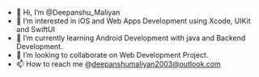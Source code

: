 - 👋 Hi, I’m @Deepanshu_Maliyan
- 👀 I’m interested in iOS and Web Apps Development using Xcode, UIKit and SwiftUI 
- 🌱 I’m currently learning Android Development with java and Backend Development.
- 💞️ I’m looking to collaborate on Web Development Project.
- 📫 How to reach me @deepanshumaliyan2003@outlook.com

<!---
deepanshu-maliyan/deepanshu-maliyan is a ✨ special ✨ repository because its `README.md` (this file) appears on your GitHub profile.
You can click the Preview link to take a look at your changes.
--->
